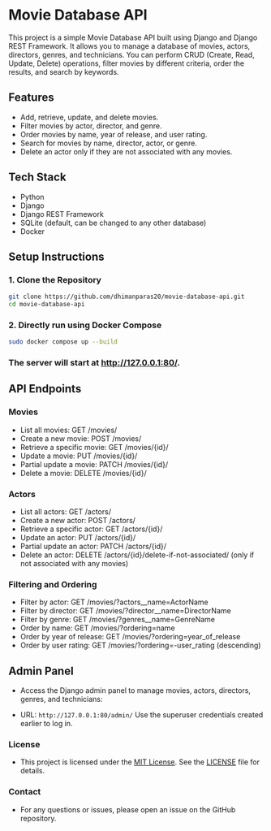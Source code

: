 # Movie Database API

This project is a simple Movie Database API built using Django and Django REST Framework. It allows you to manage a database of movies, actors, directors, genres, and technicians. You can perform CRUD (Create, Read, Update, Delete) operations, filter movies by different criteria, order the results, and search by keywords.

## Features

- Add, retrieve, update, and delete movies.
- Filter movies by actor, director, and genre.
- Order movies by name, year of release, and user rating.
- Search for movies by name, director, actor, or genre.
- Delete an actor only if they are not associated with any movies.

## Tech Stack

- Python
- Django
- Django REST Framework
- SQLite (default, can be changed to any other database)
- Docker

## Setup Instructions

### 1. Clone the Repository

```bash
git clone https://github.com/dhimanparas20/movie-database-api.git
cd movie-database-api
```

### 2. Directly run using Docker Compose

```bash
sudo docker compose up --build
```

### The server will start at http://127.0.0.1:80/.

## API Endpoints

### Movies

  - List all movies: GET /movies/
  - Create a new movie: POST /movies/
  - Retrieve a specific movie: GET /movies/{id}/
  - Update a movie: PUT /movies/{id}/
  - Partial update a movie: PATCH /movies/{id}/
  - Delete a movie: DELETE /movies/{id}/

### Actors
- List all actors: GET /actors/
- Create a new actor: POST /actors/
- Retrieve a specific actor: GET /actors/{id}/
- Update an actor: PUT /actors/{id}/
- Partial update an actor: PATCH /actors/{id}/
- Delete an actor: DELETE /actors/{id}/delete-if-not-associated/ (only if not associated with any movies)  

### Filtering and Ordering
- Filter by actor: GET /movies/?actors__name=ActorName
- Filter by director: GET /movies/?director__name=DirectorName
- Filter by genre: GET /movies/?genres__name=GenreName
- Order by name: GET /movies/?ordering=name
- Order by year of release: GET /movies/?ordering=year_of_release
- Order by user rating: GET /movies/?ordering=-user_rating (descending)

## Admin Panel
- Access the Django admin panel to manage movies, actors, directors, genres, and technicians:

- URL: `http://127.0.0.1:80/admin/`
Use the superuser credentials created earlier to log in.

### License
 - This project is licensed under the [MIT License](https://opensource.org/license/mit). See the [LICENSE](LICENSE) file for details.

### Contact
- For any questions or issues, please open an issue on the GitHub repository.

